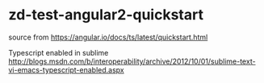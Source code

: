 # zd-test-angular2-quickstart
source from https://angular.io/docs/ts/latest/quickstart.html

Typescript enabled in sublime
http://blogs.msdn.com/b/interoperability/archive/2012/10/01/sublime-text-vi-emacs-typescript-enabled.aspx

